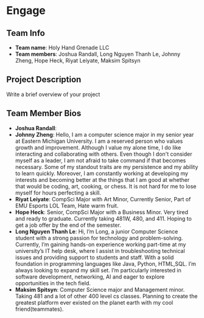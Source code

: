 # Engage
## Team Info
- **Team name**: Holy Hand Grenade LLC
- **Team members**: Joshua Randall, Long Nguyen Thanh Le, Johnny Zheng, Hope Heck, Riyat Leiyate, Maksim Spitsyn
## Project Description
Write a brief overview of your project
## Team Member Bios
- **Joshua Randall**: 
- **Johnny Zheng**: Hello, I am a computer science major in my senior year at Eastern Michigan University. I am a reserved person who values growth and improvement. Although I value my alone time, I do like interacting and collaborating with others. Even though I don't consider myself as a leader, I am not afraid to take command if that becomes necessary. Some of my standout traits are my persistence and my ability to learn quickly. Moreover, I am constantly working at developing my interests and becoming better at the things that I am good at whether that would be coding, art, cooking, or chess. It is not hard for me to lose myself for hours perfecting a skill.
- **Riyat Leiyate**: CompSci Major with Art Minor, Currently Senior, Part of EMU Esports LOL Team, Hate warm fruit. 
- **Hope Heck**: Senior, CompSci Major with a Business Minor. Very tired and ready to graduate. Currently taking 481W, 480, and 411. Hoping to get a job offer by the end of the semester.
- **Long Nguyen Thanh Le**: Hi, I’m Long, a junior Computer Science student with a strong passion for technology and problem-solving. Currently, I’m gaining hands-on experience working part-time at my university’s IT help desk, where I assist in troubleshooting technical issues and providing support to students and staff. With a solid foundation in programming languages like Java, Python, HTML,SQL. I’m always looking to expand my skill set. I’m particularly interested in software development, networking, AI and eager to explore opportunities in the tech field.
- **Maksim Spitsyn**: Computer Science major and Management minor. Taking 481 and a lot of other 400 level cs classes. Planning to create the greatest platform ever existed on the planet earth with my cool friend(teammates).